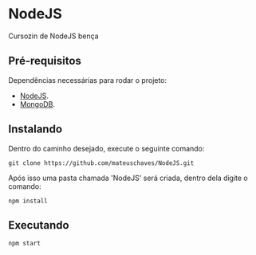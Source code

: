 # NodeJS

Cursozin de NodeJS bença

## Pré-requisitos

Dependências necessárias para rodar o projeto: 

* [NodeJS](https://nodejs.org/en/).
* [MongoDB](https://www.mongodb.com/).


## Instalando
Dentro do caminho desejado, execute o seguinte comando: 

```
git clone https://github.com/mateuschaves/NodeJS.git
```

Após isso uma pasta chamada 'NodeJS' será criada, dentro dela digite o comando:
```
npm install
```
## Executando

``` npm start  ``` 
